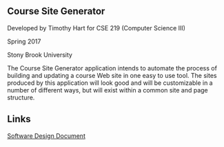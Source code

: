## Course Site Generator

Developed by Timothy Hart for CSE 219 (Computer Science III) 

Spring 2017

Stony Brook University

The Course Site Generator application intends to automate the process of building and updating a course Web site in one easy to use tool. The sites produced by this application will look good and will be customizable in a number of different ways, but will exist within a common site and page structure.

## Links

[Software Design Document](https://drive.google.com/file/d/0B7oeYZjL6Zs7UFBsd2V0amxDaGs/view?usp=sharing)
